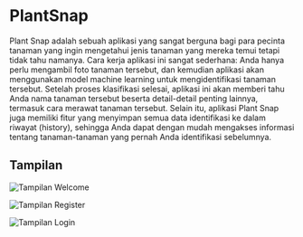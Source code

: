 # PlantSnap

Plant Snap adalah sebuah aplikasi yang sangat berguna bagi para pecinta tanaman yang ingin mengetahui jenis tanaman yang mereka temui tetapi tidak tahu namanya. Cara kerja aplikasi ini sangat sederhana: Anda hanya perlu mengambil foto tanaman tersebut, dan kemudian aplikasi akan menggunakan model machine learning untuk mengidentifikasi tanaman tersebut.
Setelah proses klasifikasi selesai, aplikasi ini akan memberi tahu Anda nama tanaman tersebut beserta detail-detail penting lainnya, termasuk cara merawat tanaman tersebut. Selain itu, aplikasi Plant Snap juga memiliki fitur yang menyimpan semua data identifikasi ke dalam riwayat (history), sehingga Anda dapat dengan mudah mengakses informasi tentang tanaman-tanaman yang pernah Anda identifikasi sebelumnya.

## Tampilan

![Tampilan Welcome](https://cdn.discordapp.com/attachments/1154683188594102312/1252977287071006822/Screenshot_2024-06-19_202135.png?ex=66742d88&is=6672dc08&hm=a9737cc9f5ff983bddd3519b18381d90971dc396d3fa0697cf1dd4297bda1a61&)

![Tampilan Register](https://cdn.discordapp.com/attachments/1154683188594102312/1252977287301828628/Screenshot_2024-06-19_202158.png?ex=66742d88&is=6672dc08&hm=863876c381d2aa912dd49272b8a92935b2216740d9e5a1e7a1e27cf557bb1e87&)

![Tampilan Login](https://cdn.discordapp.com/attachments/1154683188594102312/1252977287628853321/Screenshot_2024-06-19_202232.png?ex=66742d88&is=6672dc08&hm=6b3701c1a08f5339c93e660ffde855e68d5dd47f4be53bf6679b794bfc11620c&)
